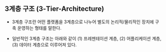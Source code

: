 ## 3계층 구조 (3-Tier-Architecture)

- 3계층 구조란 어떤 플랫폼을 3계층으로 나누어 별도의 논리적/물리적인 장치에 구축 운영하는 형태를 말한다. 

- 일반적인 3계층 구조는 아래와 같이 (1) 프레젠테이션 계층, (2) 어플리케이션 계층, (3) 데이터 계층으로 이루어져 있다. 

